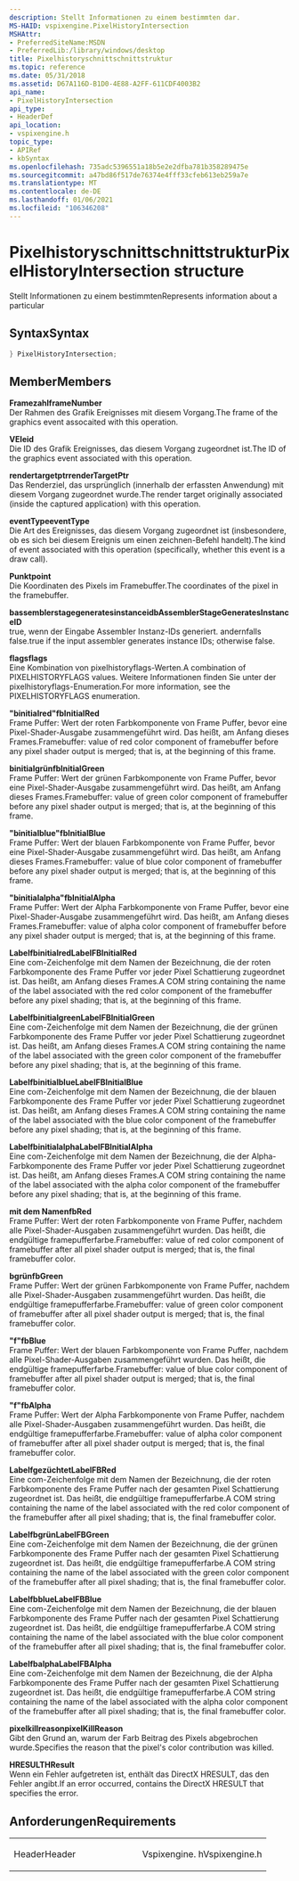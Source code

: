 ```yaml
---
description: Stellt Informationen zu einem bestimmten dar.
MS-HAID: vspixengine.PixelHistoryIntersection
MSHAttr:
- PreferredSiteName:MSDN
- PreferredLib:/library/windows/desktop
title: Pixelhistoryschnittschnittstruktur
ms.topic: reference
ms.date: 05/31/2018
ms.assetid: D67A116D-B1D0-4E88-A2FF-611CDF4003B2
api_name:
- PixelHistoryIntersection
api_type:
- HeaderDef
api_location:
- vspixengine.h
topic_type:
- APIRef
- kbSyntax
ms.openlocfilehash: 735adc5396551a18b5e2e2dfba781b358289475e
ms.sourcegitcommit: a47bd86f517de76374e4fff33cfeb613eb259a7e
ms.translationtype: MT
ms.contentlocale: de-DE
ms.lasthandoff: 01/06/2021
ms.locfileid: "106346208"
---
```

# <a name="span-idvspixenginepixelhistoryintersectionspanpixelhistoryintersection-structure"></a><span data-ttu-id="06ed0-103"><span id="vspixengine.pixelhistoryintersection"></span>Pixelhistoryschnittschnittstruktur</span><span class="sxs-lookup"><span data-stu-id="06ed0-103"><span id="vspixengine.pixelhistoryintersection"></span>PixelHistoryIntersection structure</span></span>

<span data-ttu-id="06ed0-104">Stellt Informationen zu einem bestimmten</span><span class="sxs-lookup"><span data-stu-id="06ed0-104">Represents information about a particular</span></span>

## <a name="syntax"></a><span data-ttu-id="06ed0-105">Syntax</span><span class="sxs-lookup"><span data-stu-id="06ed0-105">Syntax</span></span>


```C++
} PixelHistoryIntersection;
```

## <a name="members"></a><span data-ttu-id="06ed0-106">Member</span><span class="sxs-lookup"><span data-stu-id="06ed0-106">Members</span></span>

<span data-ttu-id="06ed0-107">**Framezahl**</span><span class="sxs-lookup"><span data-stu-id="06ed0-107">**frameNumber**</span></span>  
<span data-ttu-id="06ed0-108">Der Rahmen des Grafik Ereignisses mit diesem Vorgang.</span><span class="sxs-lookup"><span data-stu-id="06ed0-108">The frame of the graphics event assocaited with this operation.</span></span>

<span data-ttu-id="06ed0-109">**VEI**</span><span class="sxs-lookup"><span data-stu-id="06ed0-109">**eid**</span></span>  
<span data-ttu-id="06ed0-110">Die ID des Grafik Ereignisses, das diesem Vorgang zugeordnet ist.</span><span class="sxs-lookup"><span data-stu-id="06ed0-110">The ID of the graphics event associated with this operation.</span></span>

<span data-ttu-id="06ed0-111">**rendertargetptr**</span><span class="sxs-lookup"><span data-stu-id="06ed0-111">**renderTargetPtr**</span></span>  
<span data-ttu-id="06ed0-112">Das Renderziel, das ursprünglich (innerhalb der erfassten Anwendung) mit diesem Vorgang zugeordnet wurde.</span><span class="sxs-lookup"><span data-stu-id="06ed0-112">The render target originally associated (inside the captured application) with this operation.</span></span>

<span data-ttu-id="06ed0-113">**eventType**</span><span class="sxs-lookup"><span data-stu-id="06ed0-113">**eventType**</span></span>  
<span data-ttu-id="06ed0-114">Die Art des Ereignisses, das diesem Vorgang zugeordnet ist (insbesondere, ob es sich bei diesem Ereignis um einen zeichnen-Befehl handelt).</span><span class="sxs-lookup"><span data-stu-id="06ed0-114">The kind of event associated with this operation (specifically, whether this event is a draw call).</span></span>

<span data-ttu-id="06ed0-115">**Punkt**</span><span class="sxs-lookup"><span data-stu-id="06ed0-115">**point**</span></span>  
<span data-ttu-id="06ed0-116">Die Koordinaten des Pixels im Framebuffer.</span><span class="sxs-lookup"><span data-stu-id="06ed0-116">The coordinates of the pixel in the framebuffer.</span></span>

<span data-ttu-id="06ed0-117">**bassemblerstagegeneratesinstanceid**</span><span class="sxs-lookup"><span data-stu-id="06ed0-117">**bAssemblerStageGeneratesInstanceID**</span></span>  
<span data-ttu-id="06ed0-118">true, wenn der Eingabe Assembler Instanz-IDs generiert. andernfalls false.</span><span class="sxs-lookup"><span data-stu-id="06ed0-118">true if the input assembler generates instance IDs; otherwise false.</span></span>

<span data-ttu-id="06ed0-119">**flags**</span><span class="sxs-lookup"><span data-stu-id="06ed0-119">**flags**</span></span>  
<span data-ttu-id="06ed0-120">Eine Kombination von pixelhistoryflags-Werten.</span><span class="sxs-lookup"><span data-stu-id="06ed0-120">A combination of PIXELHISTORYFLAGS values.</span></span> <span data-ttu-id="06ed0-121">Weitere Informationen finden Sie unter der pixelhistoryflags-Enumeration.</span><span class="sxs-lookup"><span data-stu-id="06ed0-121">For more information, see the PIXELHISTORYFLAGS enumeration.</span></span>

<span data-ttu-id="06ed0-122">**"binitialred"**</span><span class="sxs-lookup"><span data-stu-id="06ed0-122">**fbInitialRed**</span></span>  
<span data-ttu-id="06ed0-123">Frame Puffer: Wert der roten Farbkomponente von Frame Puffer, bevor eine Pixel-Shader-Ausgabe zusammengeführt wird. Das heißt, am Anfang dieses Frames.</span><span class="sxs-lookup"><span data-stu-id="06ed0-123">Framebuffer: value of red color component of framebuffer before any pixel shader output is merged; that is, at the beginning of this frame.</span></span>

<span data-ttu-id="06ed0-124">**binitialgrün**</span><span class="sxs-lookup"><span data-stu-id="06ed0-124">**fbInitialGreen**</span></span>  
<span data-ttu-id="06ed0-125">Frame Puffer: Wert der grünen Farbkomponente von Frame Puffer, bevor eine Pixel-Shader-Ausgabe zusammengeführt wird. Das heißt, am Anfang dieses Frames.</span><span class="sxs-lookup"><span data-stu-id="06ed0-125">Framebuffer: value of green color component of framebuffer before any pixel shader output is merged; that is, at the beginning of this frame.</span></span>

<span data-ttu-id="06ed0-126">**"binitialblue"**</span><span class="sxs-lookup"><span data-stu-id="06ed0-126">**fbInitialBlue**</span></span>  
<span data-ttu-id="06ed0-127">Frame Puffer: Wert der blauen Farbkomponente von Frame Puffer, bevor eine Pixel-Shader-Ausgabe zusammengeführt wird. Das heißt, am Anfang dieses Frames.</span><span class="sxs-lookup"><span data-stu-id="06ed0-127">Framebuffer: value of blue color component of framebuffer before any pixel shader output is merged; that is, at the beginning of this frame.</span></span>

<span data-ttu-id="06ed0-128">**"binitialalpha"**</span><span class="sxs-lookup"><span data-stu-id="06ed0-128">**fbInitialAlpha**</span></span>  
<span data-ttu-id="06ed0-129">Frame Puffer: Wert der Alpha Farbkomponente von Frame Puffer, bevor eine Pixel-Shader-Ausgabe zusammengeführt wird. Das heißt, am Anfang dieses Frames.</span><span class="sxs-lookup"><span data-stu-id="06ed0-129">Framebuffer: value of alpha color component of framebuffer before any pixel shader output is merged; that is, at the beginning of this frame.</span></span>

<span data-ttu-id="06ed0-130">**Labelfbinitialred**</span><span class="sxs-lookup"><span data-stu-id="06ed0-130">**LabelFBInitialRed**</span></span>  
<span data-ttu-id="06ed0-131">Eine com-Zeichenfolge mit dem Namen der Bezeichnung, die der roten Farbkomponente des Frame Puffer vor jeder Pixel Schattierung zugeordnet ist. Das heißt, am Anfang dieses Frames.</span><span class="sxs-lookup"><span data-stu-id="06ed0-131">A COM string containing the name of the label associated with the red color component of the framebuffer before any pixel shading; that is, at the beginning of this frame.</span></span>

<span data-ttu-id="06ed0-132">**Labelfbinitialgreen**</span><span class="sxs-lookup"><span data-stu-id="06ed0-132">**LabelFBInitialGreen**</span></span>  
<span data-ttu-id="06ed0-133">Eine com-Zeichenfolge mit dem Namen der Bezeichnung, die der grünen Farbkomponente des Frame Puffer vor jeder Pixel Schattierung zugeordnet ist. Das heißt, am Anfang dieses Frames.</span><span class="sxs-lookup"><span data-stu-id="06ed0-133">A COM string containing the name of the label associated with the green color component of the framebuffer before any pixel shading; that is, at the beginning of this frame.</span></span>

<span data-ttu-id="06ed0-134">**Labelfbinitialblue**</span><span class="sxs-lookup"><span data-stu-id="06ed0-134">**LabelFBInitialBlue**</span></span>  
<span data-ttu-id="06ed0-135">Eine com-Zeichenfolge mit dem Namen der Bezeichnung, die der blauen Farbkomponente des Frame Puffer vor jeder Pixel Schattierung zugeordnet ist. Das heißt, am Anfang dieses Frames.</span><span class="sxs-lookup"><span data-stu-id="06ed0-135">A COM string containing the name of the label associated with the blue color component of the framebuffer before any pixel shading; that is, at the beginning of this frame.</span></span>

<span data-ttu-id="06ed0-136">**Labelfbinitialalpha**</span><span class="sxs-lookup"><span data-stu-id="06ed0-136">**LabelFBInitialAlpha**</span></span>  
<span data-ttu-id="06ed0-137">Eine com-Zeichenfolge mit dem Namen der Bezeichnung, die der Alpha-Farbkomponente des Frame Puffer vor jeder Pixel Schattierung zugeordnet ist. Das heißt, am Anfang dieses Frames.</span><span class="sxs-lookup"><span data-stu-id="06ed0-137">A COM string containing the name of the label associated with the alpha color component of the framebuffer before any pixel shading; that is, at the beginning of this frame.</span></span>

<span data-ttu-id="06ed0-138">**mit dem Namen**</span><span class="sxs-lookup"><span data-stu-id="06ed0-138">**fbRed**</span></span>  
<span data-ttu-id="06ed0-139">Frame Puffer: Wert der roten Farbkomponente von Frame Puffer, nachdem alle Pixel-Shader-Ausgaben zusammengeführt wurden. Das heißt, die endgültige framepufferfarbe.</span><span class="sxs-lookup"><span data-stu-id="06ed0-139">Framebuffer: value of red color component of framebuffer after all pixel shader output is merged; that is, the final framebuffer color.</span></span>

<span data-ttu-id="06ed0-140">**bgrün**</span><span class="sxs-lookup"><span data-stu-id="06ed0-140">**fbGreen**</span></span>  
<span data-ttu-id="06ed0-141">Frame Puffer: Wert der grünen Farbkomponente von Frame Puffer, nachdem alle Pixel-Shader-Ausgaben zusammengeführt wurden. Das heißt, die endgültige framepufferfarbe.</span><span class="sxs-lookup"><span data-stu-id="06ed0-141">Framebuffer: value of green color component of framebuffer after all pixel shader output is merged; that is, the final framebuffer color.</span></span>

<span data-ttu-id="06ed0-142">**"f"**</span><span class="sxs-lookup"><span data-stu-id="06ed0-142">**fbBlue**</span></span>  
<span data-ttu-id="06ed0-143">Frame Puffer: Wert der blauen Farbkomponente von Frame Puffer, nachdem alle Pixel-Shader-Ausgaben zusammengeführt wurden. Das heißt, die endgültige framepufferfarbe.</span><span class="sxs-lookup"><span data-stu-id="06ed0-143">Framebuffer: value of blue color component of framebuffer after all pixel shader output is merged; that is, the final framebuffer color.</span></span>

<span data-ttu-id="06ed0-144">**"f"**</span><span class="sxs-lookup"><span data-stu-id="06ed0-144">**fbAlpha**</span></span>  
<span data-ttu-id="06ed0-145">Frame Puffer: Wert der Alpha Farbkomponente von Frame Puffer, nachdem alle Pixel-Shader-Ausgaben zusammengeführt wurden. Das heißt, die endgültige framepufferfarbe.</span><span class="sxs-lookup"><span data-stu-id="06ed0-145">Framebuffer: value of alpha color component of framebuffer after all pixel shader output is merged; that is, the final framebuffer color.</span></span>

<span data-ttu-id="06ed0-146">**Labelfgezüchtet**</span><span class="sxs-lookup"><span data-stu-id="06ed0-146">**LabelFBRed**</span></span>  
<span data-ttu-id="06ed0-147">Eine com-Zeichenfolge mit dem Namen der Bezeichnung, die der roten Farbkomponente des Frame Puffer nach der gesamten Pixel Schattierung zugeordnet ist. Das heißt, die endgültige framepufferfarbe.</span><span class="sxs-lookup"><span data-stu-id="06ed0-147">A COM string containing the name of the label associated with the red color component of the framebuffer after all pixel shading; that is, the final framebuffer color.</span></span>

<span data-ttu-id="06ed0-148">**Labelfbgrün**</span><span class="sxs-lookup"><span data-stu-id="06ed0-148">**LabelFBGreen**</span></span>  
<span data-ttu-id="06ed0-149">Eine com-Zeichenfolge mit dem Namen der Bezeichnung, die der grünen Farbkomponente des Frame Puffer nach der gesamten Pixel Schattierung zugeordnet ist. Das heißt, die endgültige framepufferfarbe.</span><span class="sxs-lookup"><span data-stu-id="06ed0-149">A COM string containing the name of the label associated with the green color component of the framebuffer after all pixel shading; that is, the final framebuffer color.</span></span>

<span data-ttu-id="06ed0-150">**Labelfbblue**</span><span class="sxs-lookup"><span data-stu-id="06ed0-150">**LabelFBBlue**</span></span>  
<span data-ttu-id="06ed0-151">Eine com-Zeichenfolge mit dem Namen der Bezeichnung, die der blauen Farbkomponente des Frame Puffer nach der gesamten Pixel Schattierung zugeordnet ist. Das heißt, die endgültige framepufferfarbe.</span><span class="sxs-lookup"><span data-stu-id="06ed0-151">A COM string containing the name of the label associated with the blue color component of the framebuffer after all pixel shading; that is, the final framebuffer color.</span></span>

<span data-ttu-id="06ed0-152">**Labelfbalpha**</span><span class="sxs-lookup"><span data-stu-id="06ed0-152">**LabelFBAlpha**</span></span>  
<span data-ttu-id="06ed0-153">Eine com-Zeichenfolge mit dem Namen der Bezeichnung, die der Alpha Farbkomponente des Frame Puffer nach der gesamten Pixel Schattierung zugeordnet ist. Das heißt, die endgültige framepufferfarbe.</span><span class="sxs-lookup"><span data-stu-id="06ed0-153">A COM string containing the name of the label associated with the alpha color component of the framebuffer after all pixel shading; that is, the final framebuffer color.</span></span>

<span data-ttu-id="06ed0-154">**pixelkillreason**</span><span class="sxs-lookup"><span data-stu-id="06ed0-154">**pixelKillReason**</span></span>  
<span data-ttu-id="06ed0-155">Gibt den Grund an, warum der Farb Beitrag des Pixels abgebrochen wurde.</span><span class="sxs-lookup"><span data-stu-id="06ed0-155">Specifies the reason that the pixel's color contribution was killed.</span></span>

<span data-ttu-id="06ed0-156">**HRESULT**</span><span class="sxs-lookup"><span data-stu-id="06ed0-156">**HResult**</span></span>  
<span data-ttu-id="06ed0-157">Wenn ein Fehler aufgetreten ist, enthält das DirectX HRESULT, das den Fehler angibt.</span><span class="sxs-lookup"><span data-stu-id="06ed0-157">If an error occurred, contains the DirectX HRESULT that specifies the error.</span></span>

## <a name="requirements"></a><span data-ttu-id="06ed0-158">Anforderungen</span><span class="sxs-lookup"><span data-stu-id="06ed0-158">Requirements</span></span>

<table><colgroup><col style="width: 50%" /><col style="width: 50%" /></colgroup><tbody><tr class="odd"><td><p><span data-ttu-id="06ed0-159">Header</span><span class="sxs-lookup"><span data-stu-id="06ed0-159">Header</span></span></p></td><td><span data-ttu-id="06ed0-160">Vspixengine. h</span><span class="sxs-lookup"><span data-stu-id="06ed0-160">Vspixengine.h</span></span></td></tr></tbody></table>

 

 



